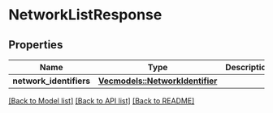 # NetworkListResponse

## Properties

| Name                    | Type                                                       | Description | Notes |
| ----------------------- | ---------------------------------------------------------- | ----------- | ----- |
| **network_identifiers** | [**Vec<models::NetworkIdentifier>**](NetworkIdentifier.md) |             |       |

[[Back to Model list]](../README.md#documentation-for-models)
[[Back to API list]](../README.md#documentation-for-api-endpoints) [[Back to README]](../README.md)
